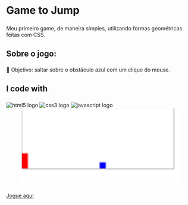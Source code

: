 ﻿<h1 align="left">Game to Jump</h1>

###

<p align="left">Meu primeiro game, de maneira simples, utilizando formas geométricas feitas com CSS.</p>

###

<h2 align="left">Sobre o jogo:</h2>

###

<p align="left">🎯 Objetivo: saltar sobre o obstáculo azul com um clique do mouse.</p>

###

<h2 align="left">I code with</h2>

###

<div align="left">
  <img src="https://cdn.jsdelivr.net/gh/devicons/devicon/icons/html5/html5-original.svg" height="40" width="52" alt="html5 logo"  />
  <img src="https://cdn.jsdelivr.net/gh/devicons/devicon/icons/css3/css3-original.svg" height="40" width="52" alt="css3 logo"  />
  <img src="https://cdn.jsdelivr.net/gh/devicons/devicon/icons/javascript/javascript-original.svg" height="40" width="52" alt="javascript logo"  />
</div>
<div align="center">
  <img height="200" src="https://raw.githubusercontent.com/duartealex1/game_to_jump/main/image/image.png"  />
</div>

###
[Jogue aqui](https://duartealex1.github.io/game_to_jump/)

###
